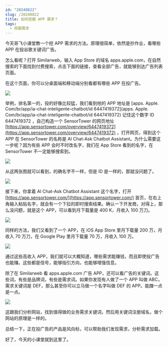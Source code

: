 ```yaml
---
id: "20240822"
slug: /20240822
title: 如何挖掘 APP 需求？
tags:
  - 挖掘需求
---
```

今天哥飞小课堂教一个挖 APP 需求的方法。原理很简单，依然是抄作业，看哪些 APP 在投谷歌关键词广告。

怎么看呢？打开 Similarweb，输入 App Store 的域名 apps.apple.com，在自然搜索的下面找到付费搜索，点击下面的链接，查看全部广告，就能够到达广告列表页面。

在这个页面，你可以分桌面端和移动端分别看都有哪些 APP 在投广告。

![](https://images.lummstudio.com/images/2024/09/miniclass/20240822-01.webp) 

举例，排名第一的，投的好像比较猛，我们看到他的 APP 地址是 [apps. Apple. Com/br/app/ia-chat-inteligente-chatbot/id 6447419372](apps. Apple. Com/br/app/ia-chat-inteligente-chatbot/id 6447419372) 记住这个数字 ID 6447419372 ，自己构造一个 SensorTower 的网页地址 [https://app.sensortower.com/overview/6447419372](https://app.sensortower.com/overview/6447419372) ，打开网页，得到这个 APP 在 SensorTower 的名称是 AI Chat-Ask Chatbot Assistant。为什么需要这一步呢？因为有些 APP 会时不时改名字，我们在 App Store 看到的名字，在 SensorTower 不一定能够搜索到。

![](https://images.lummstudio.com/images/2024/09/miniclass/20240822-02.webp)

从这两张图就可以看到，的确名字不一样，但是 ID 是一样的，那就没问题了。

![](https://images.lummstudio.com/images/2024/09/miniclass/20240822-03.webp)

接下来，你拿着 AI Chat-Ask Chatbot Assistant 这个名字，打开 [https://app.sensortower.com/](https://app.sensortower.com/) 首页，在右上角输入粘贴名字，就会有一个下拉的即时搜索结果。确认一下开发商，对得上，那么没问题，就是这个 APP，可以看到月下载量是 400 K，月收入 100 万刀。

![](https://images.lummstudio.com/images/2024/09/miniclass/20240822-04.webp)

同样的方法，我们又看到了一个 APP，在 iOS App Store 里月下载量 200 万，月收入 70 万刀，在 Google Play 里月下载量 70 万，月收入 100 万。

![](https://images.lummstudio.com/images/2024/09/miniclass/20240822-05.webp)

通过这些高收入 APP，我们就可以大概知道，哪些需求能赚钱，而且即使投广告也能赚。这些都是信号，能够指引方向，也能够增强信息。

除了在 Similarweb 看 apps.apple.com 广告 APP，还可以看广告的关键词。这些词，有些是品牌词，有些是需求词。如果你发现有人做了一个 APP 叫做 ABC，需求关键词是 DEF，那么甚至你可以立马做一个名字叫做 DEF 的 APP。能蹭一点是一点。

![](https://images.lummstudio.com/images/2024/09/miniclass/20240822-06.webp)

这跟我们分析网站，找到值得做的业务需求关键词，然后用关键词注册域名，做个网站的原理是一样的。

总结一下，正在投广告的产品是风向标，可以帮助我们发现需求，分析需求加载。

好了，今天的小课堂就到这里了。